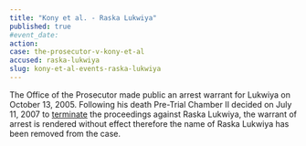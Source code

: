 ```yaml
---
title: "Kony et al. - Raska Lukwiya"
published: true
#event_date:
action:
case: the-prosecutor-v-kony-et-al
accused: raska-lukwiya
slug: kony-et-al-events-raska-lukwiya
---
```


The Office of the Prosecutor made public an arrest warrant for Lukwiya on October 13, 2005. Following his death Pre-Trial Chamber II decided on July 11, 2007 to [terminate](https://www.icc-cpi.int/iccdocs/doc/doc297945.pdf) the proceedings against Raska Lukwiya, the warrant of arrest is rendered without effect therefore the name of Raska Lukwiya has been removed from the case.

